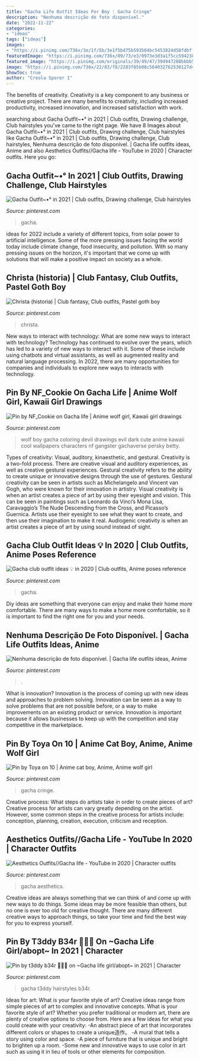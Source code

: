 ```yaml
---
title: "Gacha Life Outfit Ideas For Boy : Gacha Cringe"
description: "Nenhuma descrição de foto disponível."
date: "2022-11-22"
categories:
- "ideas"
tags: ["ideas"]
images:
- "https://i.pinimg.com/736x/3e/1f/5b/3e1f5bd75b593504bc5453824d58fdbf.jpg"
featuredImage: "https://i.pinimg.com/736x/09/73/e3/0973e3d3a1f5cc594238f9c49df604f9.jpg"
featured_image: "https://i.pinimg.com/originals/39/49/47/394947288bbbb569202ad1917151b4c8.jpg"
image: "https://i.pinimg.com/736x/22/83/f8/2283f85b08c564032762530127d46bf1.jpg"
ShowToc: true
author: "Creola Sporer I"
---
```



The benefits of creativity.
Creativity is a key component to any business or creative project. There are many benefits to creativity, including increased productivity, increased innovation, and increased satisfaction with work.

	

		
searching about Gacha Outfit~•° in 2021 | Club outfits, Drawing challenge, Club hairstyles you've came to the right page. We have 8 Images about Gacha Outfit~•° in 2021 | Club outfits, Drawing challenge, Club hairstyles like Gacha Outfit~•° in 2021 | Club outfits, Drawing challenge, Club hairstyles, Nenhuma descrição de foto disponível. | Gacha life outfits ideas, Anime and also Aesthetics Outfits//Gacha life - YouTube in 2020 | Character outfits. Here you go:
		
    
## Gacha Outfit~•° In 2021 | Club Outfits, Drawing Challenge, Club Hairstyles

<img loading=lazy src="https://i.pinimg.com/736x/c6/67/f6/c667f6d5a30dda9c6bcb6168d2d7c736.jpg" onerror="this.onerror=null;this.src='https://tse4.mm.bing.net/th?id=OIP.tCqnjdiiafTyCeiFQZ8k-QHaHQ&amp;pid=15.1';" alt="Gacha Outfit~•° in 2021 | Club outfits, Drawing challenge, Club hairstyles">

_Source: pinterest.com_

>gacha. 

	

ideas for 2022 include a variety of different topics, from solar power to artificial intelligence. Some of the more pressing issues facing the world today include climate change, food insecurity, and pollution. With so many pressing issues on the horizon, it's important that we come up with solutions that will make a positive impact on society as a whole.

    
## Christa (historia) | Club Fantasy, Club Outfits, Pastel Goth Boy

<img loading=lazy src="https://i.pinimg.com/originals/39/49/47/394947288bbbb569202ad1917151b4c8.jpg" onerror="this.onerror=null;this.src='https://tse4.mm.bing.net/th?id=OIP.WNYg02fDY1Rg0_1CQJaXhAAAAA&amp;pid=15.1';" alt="Christa (historia) | Club fantasy, Club outfits, Pastel goth boy">

_Source: pinterest.com_

>christa. 

	

New ways to interact with technology: What are some new ways to interact with technology?
Technology has continued to evolve over the years, which has led to a variety of new ways to interact with it. Some of these include using chatbots and virtual assistants, as well as augmented reality and natural language processing. In 2022, there are many opportunities for companies and individuals to explore new ways to interacts with technology.

    
## Pin By NF_Cookie On Gacha Life | Anime Wolf Girl, Kawaii Girl Drawings

<img loading=lazy src="https://i.pinimg.com/736x/22/83/f8/2283f85b08c564032762530127d46bf1.jpg" onerror="this.onerror=null;this.src='https://tse2.mm.bing.net/th?id=OIP.at4PduxPUfPq5_-ayTNJwwHaKr&amp;pid=15.1';" alt="Pin by NF_Cookie on Gacha life | Anime wolf girl, Kawaii girl drawings">

_Source: pinterest.com_

>wolf boy gacha coloring devil drawings evil dark cute anime kawaii cool wallpapers characters nf gangster gachaverse persky betty. 

	

Types of creativity: Visual, auditory, kinaesthetic, and gestural.
Creativity is a two-fold process. There are creative visual and auditory experiences, as well as creative gestural experiences. Gestural creativity refers to the ability to create unique or innovative designs through the use of gestures. Gestural creativity can be seen in artists such as Michelangelo and Vincent van Gogh, who were known for their innovation in artistry. Visual creativity is when an artist creates a piece of art by using their eyesight and vision. This can be seen in paintings such as Leonardo da Vinci’s Mona Lisa, Caravaggio’s The Nude Descending from the Cross, and Picasso’s Guernica. Artists use their eyesight to see what they want to create, and then use their imagination to make it real. Audiogenic creativity is when an artist creates a piece of art by using sound instead of sight.

    
## Gacha Club Outfit Ideas 💡 In 2020 | Club Outfits, Anime Poses Reference

<img loading=lazy src="https://i.pinimg.com/736x/9b/81/b5/9b81b56cdd81aeee540873d5b858b5cc.jpg" onerror="this.onerror=null;this.src='https://tse1.mm.bing.net/th?id=OIP.Sxu5uymc0MatJRvZWE7nzwHaE3&amp;pid=15.1';" alt="Gacha club outfit ideas 💡 in 2020 | Club outfits, Anime poses reference">

_Source: pinterest.com_

>gacha. 

	

Diy ideas are something that everyone can enjoy and make their home more comfortable. There are many ways to make a home more comfortable, so it is important to find the right one for you and your needs.

    
## Nenhuma Descrição De Foto Disponível. | Gacha Life Outfits Ideas, Anime

<img loading=lazy src="https://i.pinimg.com/736x/18/57/e7/1857e736151a054ef030f229c1bc618e.jpg" onerror="this.onerror=null;this.src='https://tse4.mm.bing.net/th?id=OIP._hACzfYnhRfEMACwVV4QjgHaHb&amp;pid=15.1';" alt="Nenhuma descrição de foto disponível. | Gacha life outfits ideas, Anime">

_Source: pinterest.com_

>. 

	

What is innovation?
Innovation is the process of coming up with new ideas and approaches to problem solving. Innovation can be seen as a way to solve problems that are not possible before, or a way to make improvements on an existing product or service. Innovation is important because it allows businesses to keep up with the competition and stay competitive in the marketplace.

    
## Pin By Toya On 10 | Anime Cat Boy, Anime, Anime Wolf Girl

<img loading=lazy src="https://i.pinimg.com/736x/3e/1f/5b/3e1f5bd75b593504bc5453824d58fdbf.jpg" onerror="this.onerror=null;this.src='https://tse4.mm.bing.net/th?id=OIP.5FnEbpugvergCuXvpNOpFAHaHa&amp;pid=15.1';" alt="Pin by Toya on 10 | Anime cat boy, Anime, Anime wolf girl">

_Source: pinterest.com_

>gacha cringe. 

	

Creative process: What steps do artists take in order to create pieces of art?
Creative process for artists can vary greatly depending on the artist. However, some common steps in the creative process for artists include: conception, planning, creation, execution, criticism and reception.

    
## Aesthetics Outfits//Gacha Life - YouTube In 2020 | Character Outfits

<img loading=lazy src="https://i.pinimg.com/736x/51/e5/7f/51e57f294c8a6d3e2d353fa07979328e.jpg" onerror="this.onerror=null;this.src='https://tse4.mm.bing.net/th?id=OIP.R-8T4Qa70RldGPjkbOpg4gHaFj&amp;pid=15.1';" alt="Aesthetics Outfits//Gacha life - YouTube in 2020 | Character outfits">

_Source: pinterest.com_

>gacha aesthetics. 

	

Creative ideas are always something that we can think of and come up with new ways to do things. Some ideas may be more feasible than others, but no one is ever too old for creative thought. There are many different creative ways to approach things, so take your time and find the best way for you to express yourself.

    
## Pin By T3ddy B34r 🐻🧸💞 On ~Gacha Life Girl/abopt~ In 2021 | Character

<img loading=lazy src="https://i.pinimg.com/736x/09/73/e3/0973e3d3a1f5cc594238f9c49df604f9.jpg" onerror="this.onerror=null;this.src='https://tse1.mm.bing.net/th?id=OIP.jcAehofeDn8vcRWqLVtBFQHaKx&amp;pid=15.1';" alt="Pin by t3ddy b34r 🐻🧸💞 on ~Gacha life girl/abopt~ in 2021 | Character">

_Source: pinterest.com_

>gacha t3ddy hairstyles b34r. 

	

Ideas for art: What is your favorite style of art?
Creative ideas range from simple pieces of art to complex and innovative concepts. What is your favorite style of art? Whether you prefer traditional or modern art, there are plenty of creative options to choose from. Here are a few ideas for what you could create with your creativity: 
-An abstract piece of art that incorporates different colors or shapes to create a unique造作。
-A mural that tells a story using color and space.
-A piece of furniture that is unique and bright to brighten up a room.
-Some new and innovative ways to use color in art such as using it in lieu of tools or other elements for composition.

